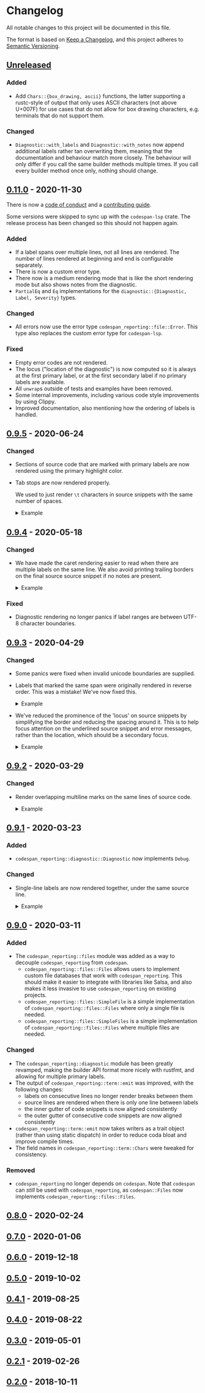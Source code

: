 # Changelog

All notable changes to this project will be documented in this file.

The format is based on [Keep a Changelog](https://keepachangelog.com/en/1.0.0/),
and this project adheres to [Semantic Versioning](https://semver.org/spec/v2.0.0.html).

## [Unreleased]

### Added

-   Add `Chars::{box_drawing, ascii}` functions, the latter supporting a rustc-style of
    output that only uses ASCII characters (not above U+007F) for use cases that do not allow
    for box drawing characters, e.g. terminals that do not support them.

### Changed

-   `Diagnostic::with_labels` and `Diagnostic::with_notes` now append additional
    labels rather tan overwriting them, meaning that the documentation and behaviour match
    more closely. The behaviour will only differ if you call the same builder methods
    multiple times. If you call every builder method once only, nothing should change.

## [0.11.0] - 2020-11-30

There is now a [code of conduct](https://github.com/brendanzab/codespan/blob/master/CODE_OF_CONDUCT.md)
and a [contributing guide](https://github.com/brendanzab/codespan/blob/master/CONTRIBUTING.md).

Some versions were skipped to sync up with the `codespan-lsp` crate. The release
process has been changed so this should not happen again.

### Added

-   If a label spans over multiple lines, not all lines are rendered.
    The number of lines rendered at beginning and end is configurable separately.
-   There is now a custom error type.
-   There now is a medium rendering mode that is like the short rendering mode
    but also shows notes from the diagnostic.
-   `PartialEq` and `Eq` implementations for the `diagnostic::{Diagnostic, Label, Severity}` types.

### Changed

-   All errors now use the error type `codespan_reporting::file::Error`.
    This type also replaces the custom error type for `codespan-lsp`.

### Fixed

-   Empty error codes are not rendered.
-   The locus ("location of the diagnostic") is now computed so it is always at the first
    primary label, or at the first secondary label if no primary labels are available.
-   All `unwrap`s outside of tests and examples have been removed.
-   Some internal improvements, including various code style improvements by using Clippy.
-   Improved documentation, also mentioning how the ordering of labels is handled.

## [0.9.5] - 2020-06-24

### Changed

-   Sections of source code that are marked with primary labels are now rendered
    using the primary highlight color.
-   Tab stops are now rendered properly.

    We used to just render `\t` characters in source snippets with the same
    number of spaces.

    <details>
    <summary>Example</summary>

    For example, when rendering with a tab width of `3` we
    would print:

    ```text
    warning: tab test
      ┌─ tab_columns:1:2
      │
    1 │    hello
      │    ^^^^^
    2 │ ∙   hello
      │     ^^^^^
    3 │ ∙∙   hello
      │      ^^^^^
    4 │ ∙∙∙   hello
      │       ^^^^^
    5 │ ∙∙∙∙   hello
      │        ^^^^^
    6 │ ∙∙∙∙∙   hello
      │         ^^^^^
    7 │ ∙∙∙∙∙∙   hello
      │          ^^^^^
    ```

    Now we properly take into account the column of the tab character:

    ```text
    warning: tab test
      ┌─ tab_columns:1:2
      │
    1 │    hello
      │    ^^^^^
    2 │ ∙  hello
      │    ^^^^^
    3 │ ∙∙ hello
      │    ^^^^^
    4 │ ∙∙∙   hello
      │       ^^^^^
    5 │ ∙∙∙∙  hello
      │       ^^^^^
    6 │ ∙∙∙∙∙ hello
      │       ^^^^^
    7 │ ∙∙∙∙∙∙   hello
      │          ^^^^^
    ```

    </details>

## [0.9.4] - 2020-05-18

### Changed

-   We have made the caret rendering easier to read when there are multiple
    labels on the same line. We also avoid printing trailing borders on the
    final source source snippet if no notes are present.

    <details>
    <summary>Example</summary>

    Instead of this:

    ```text
       ┌─ one_line.rs:3:5
       │
     3 │     v.push(v.pop().unwrap());
       │     - first borrow later used by call
       │       ---- first mutable borrow occurs here
       │            ^ second mutable borrow occurs here
       │
    ```

    …we now render the following:

    ```text
       ┌─ one_line.rs:3:5
       │
     3 │     v.push(v.pop().unwrap());
       │     - ---- ^ second mutable borrow occurs here
       │     │ │
       │     │ first mutable borrow occurs here
       │     first borrow later used by call
    ```

    </details>

### Fixed

-   Diagnostic rendering no longer panics if label ranges are between UTF-8
    character boundaries.

## [0.9.3] - 2020-04-29

### Changed

-   Some panics were fixed when invalid unicode boundaries are supplied.
-   Labels that marked the same span were originally rendered in reverse order.
    This was a mistake! We've now fixed this.

    <details>
    <summary>Example</summary>

    For example, this diagnostic:

    ```text
       ┌─ same_range:1:7
       │
     1 │ ::S { }
       │     - Expected '('
       │     ^ Unexpected '{'
       │
    ```

    …will now be rendered as:

    ```text
       ┌─ same_range:1:7
       │
     1 │ ::S { }
       │     ^ Unexpected '{'
       │     - Expected '('
       │
    ```

    </details>

-   We've reduced the prominence of the 'locus' on source snippets by
    simplifying the border and reducing the spacing around it. This is to help
    focus attention on the underlined source snippet and error messages, rather
    than the location, which should be a secondary focus.

    <details>
    <summary>Example</summary>

    For example we originally rendered this:

    ```text
    error: unknown builtin: `NATRAL`

       ┌── Data/Nat.fun:7:13 ───
       │
     7 │ {-# BUILTIN NATRAL Nat #-}
       │             ^^^^^^ unknown builtin
       │
       = there is a builtin with a similar name: `NATURAL`

    ```

    …and now we render this:

    ```text
    error: unknown builtin: `NATRAL`
      ┌─ Data/Nat.fun:7:13
      │
    7 │ {-# BUILTIN NATRAL Nat #-}
      │             ^^^^^^ unknown builtin
      │
      = there is a builtin with a similar name: `NATURAL`

    ```

    </details>

## [0.9.2] - 2020-03-29

### Changed

-   Render overlapping multiline marks on the same lines of source code.

    <details>
    <summary>Example</summary>

    For example:

    ```text
    error[E0308]: match arms have incompatible types

       ┌── codespan/src/file.rs:1:9 ───
       │
     1 │ ╭         match line_index.compare(self.last_line_index()) {
     2 │ │             Ordering::Less => Ok(self.line_starts()[line_index.to_usize()]),
     3 │ │             Ordering::Equal => Ok(self.source_span().end()),
     4 │ │             Ordering::Greater => LineIndexOutOfBoundsError {
     5 │ │                 given: line_index,
     6 │ │                 max: self.last_line_index(),
     7 │ │             },
     8 │ │         }
       │ ╰─────────' `match` arms have incompatible types
       ·
     2 │               Ordering::Less => Ok(self.line_starts()[line_index.to_usize()]),
       │                                 --------------------------------------------- this is found to be of type `Result<ByteIndex, LineIndexOutOfBoundsError>`
     3 │               Ordering::Equal => Ok(self.source_span().end()),
       │                                  ---------------------------- this is found to be of type `Result<ByteIndex, LineIndexOutOfBoundsError>`
     4 │               Ordering::Greater => LineIndexOutOfBoundsError {
       │ ╭──────────────────────────────────^
     5 │ │                 given: line_index,
     6 │ │                 max: self.last_line_index(),
     7 │ │             },
       │ ╰─────────────^ expected enum `Result`, found struct `LineIndexOutOfBoundsError`
       │
       = expected type `Result<ByteIndex, LineIndexOutOfBoundsError>`
            found type `LineIndexOutOfBoundsError`
    ```

    …is now rendered as:

    ```text
    error[E0308]: match arms have incompatible types

       ┌── codespan/src/file.rs:1:9 ───
       │
     1 │   ╭         match line_index.compare(self.last_line_index()) {
     2 │   │             Ordering::Less => Ok(self.line_starts()[line_index.to_usize()]),
       │   │                               --------------------------------------------- this is found to be of type `Result<ByteIndex, LineIndexOutOfBoundsError>`
     3 │   │             Ordering::Equal => Ok(self.source_span().end()),
       │   │                                ---------------------------- this is found to be of type `Result<ByteIndex, LineIndexOutOfBoundsError>`
     4 │   │             Ordering::Greater => LineIndexOutOfBoundsError {
       │ ╭─│──────────────────────────────────^
     5 │ │ │                 given: line_index,
     6 │ │ │                 max: self.last_line_index(),
     7 │ │ │             },
       │ ╰─│─────────────^ expected enum `Result`, found struct `LineIndexOutOfBoundsError`
     8 │   │         }
       │   ╰─────────' `match` arms have incompatible types
       │
       = expected type `Result<ByteIndex, LineIndexOutOfBoundsError>`
            found type `LineIndexOutOfBoundsError`
    ```

    </details>

## [0.9.1] - 2020-03-23

### Added

-   `codespan_reporting::diagnostic::Diagnostic` now implements `Debug`.

### Changed

-   Single-line labels are now rendered together, under the same source line.

    <details>
    <summary>Example</summary>

    For example:

    ```text
       ┌── one_line.rs:3:5 ───
       │
     3 │     v.push(v.pop().unwrap());
       │     - first borrow later used by call
       ·
     3 │     v.push(v.pop().unwrap());
       │       ---- first mutable borrow occurs here
       ·
     3 │     v.push(v.pop().unwrap());
       │            ^ second mutable borrow occurs here
       │
    ```

    …is now rendered as:

    ```text
       ┌── one_line.rs:3:5 ───
       │
     3 │     v.push(v.pop().unwrap());
       │     - first borrow later used by call
       │       ---- first mutable borrow occurs here
       │            ^ second mutable borrow occurs here
       │
    ```

    </details>

## [0.9.0] - 2020-03-11

### Added

-   The `codespan_reporting::files` module was added as a way to decouple
    `codespan_reporting` from `codespan`.
    -   `codespan_reporting::files::Files` allows users to implement custom file
        databases that work with `codespan_reporting`. This should make it
        easier to integrate with libraries like Salsa, and also makes it less
        invasive to use `codespan_reporting` on existing projects.
    -   `codespan_reporting::files::SimpleFile` is a simple implementation of
        `codespan_reporting::files::Files` where only a single file is needed.
    -   `codespan_reporting::files::SimpleFiles` is a simple implementation of
        `codespan_reporting::files::Files` where multiple files are needed.

### Changed

-   The `codespan_reporting::diagnostic` module has been greatly revamped,
    making the builder API format more nicely with rustfmt, and allowing for
    multiple primary labels.
-   The output of `codespan_reporting::term::emit` was improved,
    with the following changes:
    -   labels on consecutive lines no longer render breaks between them
    -   source lines are rendered when there is only one line between labels
    -   the inner gutter of code snippets is now aligned consistently
    -   the outer gutter of consecutive code snippets are now aligned consistently
-   `codespan_reporting::term::emit` now takes writers as a trait object (rather
    than using static dispatch) in order to reduce coda bloat and improve
    compile times.
-   The field names in `codespan_reporting::term::Chars` were tweaked for
    consistency.

### Removed

-   `codespan_reporting` no longer depends on `codespan`.
    Note that `codespan` can _still_ be used with `codespan_reporting`,
    as `codespan::Files` now implements `codespan_reporting::files::Files`.

## [0.8.0] - 2020-02-24
## [0.7.0] - 2020-01-06
## [0.6.0] - 2019-12-18
## [0.5.0] - 2019-10-02
## [0.4.1] - 2019-08-25
## [0.4.0] - 2019-08-22
## [0.3.0] - 2019-05-01
## [0.2.1] - 2019-02-26
## [0.2.0] - 2018-10-11

[Unreleased]: https://github.com/brendanzab/codespan/compare/v0.11.0...HEAD
[0.11.0]: https://github.com/brendanzab/codespan/compare/v0.9.5...v0.11.0
[0.9.5]: https://github.com/brendanzab/codespan/compare/v0.9.4...v0.9.5
[0.9.4]: https://github.com/brendanzab/codespan/compare/v0.9.3...v0.9.4
[0.9.3]: https://github.com/brendanzab/codespan/compare/v0.9.2...v0.9.3
[0.9.2]: https://github.com/brendanzab/codespan/compare/v0.9.1...v0.9.2
[0.9.1]: https://github.com/brendanzab/codespan/compare/v0.9.0...v0.9.1
[0.9.0]: https://github.com/brendanzab/codespan/compare/v0.8.0...v0.9.0
[0.8.0]: https://github.com/brendanzab/codespan/compare/v0.7.0...v0.8.0
[0.7.0]: https://github.com/brendanzab/codespan/compare/v0.6.0...v0.7.0
[0.6.0]: https://github.com/brendanzab/codespan/compare/v0.5.0...v0.6.0
[0.5.0]: https://github.com/brendanzab/codespan/compare/v0.4.1...v0.5.0
[0.4.1]: https://github.com/brendanzab/codespan/compare/v0.4.0...v0.4.1
[0.4.0]: https://github.com/brendanzab/codespan/compare/v0.3.0...v0.4.0
[0.3.0]: https://github.com/brendanzab/codespan/compare/v0.2.1...v0.3.0
[0.2.1]: https://github.com/brendanzab/codespan/compare/v0.2.0...v0.2.1
[0.2.0]: https://github.com/brendanzab/codespan/releases/tag/v0.2.0
